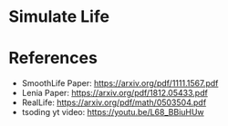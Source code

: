 # Simulate Life

# References
- SmoothLife Paper: https://arxiv.org/pdf/1111.1567.pdf
- Lenia Paper: https://arxiv.org/pdf/1812.05433.pdf
- RealLife: https://arxiv.org/pdf/math/0503504.pdf
- tsoding yt video: https://youtu.be/L68_BBiuHUw
